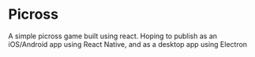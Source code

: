 # Picross
A simple picross game built using react. Hoping to publish as an iOS/Android app using React Native, and as a desktop app using Electron
